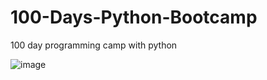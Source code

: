# 100-Days-Python-Bootcamp
100 day programming camp with python

![image](https://github.com/KadirErbas/100-Days-Python-Bootcamp/assets/93327468/c3fa8147-b3ff-49d8-a288-7f34bf4ed19b)
